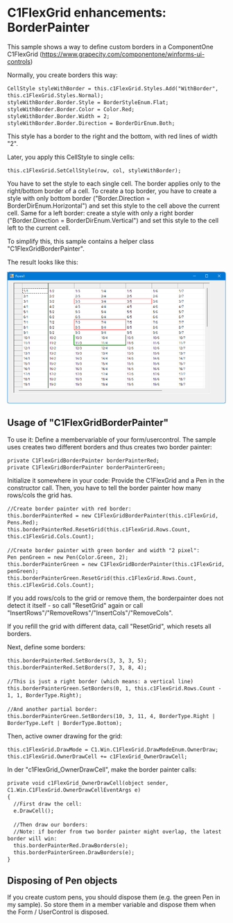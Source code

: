 # C1FlexGrid enhancements: BorderPainter

This sample shows a way to define custom borders in a ComponentOne C1FlexGrid (https://www.grapecity.com/componentone/winforms-ui-controls)

Normally, you create borders this way:

~~~~
CellStyle styleWithBorder = this.c1FlexGrid.Styles.Add("WithBorder", this.c1FlexGrid.Styles.Normal);
styleWithBorder.Border.Style = BorderStyleEnum.Flat;
styleWithBorder.Border.Color = Color.Red;
styleWithBorder.Border.Width = 2;
styleWithBorder.Border.Direction = BorderDirEnum.Both;
~~~~

This style has a border to the right and the bottom, with red lines of width "2".

Later, you apply this CellStyle to single cells:

~~~~
this.c1FlexGrid.SetCellStyle(row, col, styleWithBorder);
~~~~

You have to set the style to each single cell.
The border applies only to the right/bottom border of a cell. To create a top border, you have to create a style with only bottom border ("Border.Direction = BorderDirEnum.Horizontal") and set this style to the cell above the current cell.
Same for a left border: create a style with only a right border ("Border.Direction = BorderDirEnum.Vertical") and set this style to the cell left to the current cell.

To simplify this, this sample contains a helper class "C1FlexGridBorderPainter".

The result looks like this:

![BorderPainter](borderpainter.png)

## Usage of "C1FlexGridBorderPainter"
To use it:
Define a membervariable of your form/usercontrol. The sample uses creates two different borders and thus creates two border painter:
~~~~
private C1FlexGridBorderPainter borderPainterRed;
private C1FlexGridBorderPainter borderPainterGreen;
~~~~

Initialize it somewhere in your code:
Provide the C1FlexGrid and a Pen in the constructor call.
Then, you have to tell the border painter how many rows/cols the grid has.
~~~~
//Create border painter with red border:
this.borderPainterRed = new C1FlexGridBorderPainter(this.c1FlexGrid, Pens.Red);
this.borderPainterRed.ResetGrid(this.c1FlexGrid.Rows.Count, this.c1FlexGrid.Cols.Count);

//Create border painter with green border and width "2 pixel":
Pen penGreen = new Pen(Color.Green, 2);
this.borderPainterGreen = new C1FlexGridBorderPainter(this.c1FlexGrid, penGreen);
this.borderPainterGreen.ResetGrid(this.c1FlexGrid.Rows.Count, this.c1FlexGrid.Cols.Count);
~~~~

If you add rows/cols to the grid or remove them, the borderpainter does not detect it itself - so call "ResetGrid" again or 
call "InsertRows"/"RemoveRows"/"InsertCols"/"RemoveCols".

If you refill the grid with different data, call "ResetGrid", which resets all borders.

Next, define some borders:

~~~~
this.borderPainterRed.SetBorders(3, 3, 3, 5);
this.borderPainterRed.SetBorders(7, 3, 8, 4);

//This is just a right border (which means: a vertical line)
this.borderPainterGreen.SetBorders(0, 1, this.c1FlexGrid.Rows.Count - 1, 1, BorderType.Right);

//And another partial border:
this.borderPainterGreen.SetBorders(10, 3, 11, 4, BorderType.Right | BorderType.Left | BorderType.Bottom);
~~~~

Then, active owner drawing for the grid:
~~~~
this.c1FlexGrid.DrawMode = C1.Win.C1FlexGrid.DrawModeEnum.OwnerDraw;
this.c1FlexGrid.OwnerDrawCell += c1FlexGrid_OwnerDrawCell;
~~~~

In der "c1FlexGrid_OwnerDrawCell", make the border painter calls:
~~~~
private void c1FlexGrid_OwnerDrawCell(object sender, C1.Win.C1FlexGrid.OwnerDrawCellEventArgs e)
{
  //First draw the cell:
  e.DrawCell();

  //Then draw our borders:
  //Note: if border from two border painter might overlap, the latest border will win:
  this.borderPainterRed.DrawBorders(e);
  this.borderPainterGreen.DrawBorders(e);
}
~~~~


## Disposing of Pen objects
If you create custom pens, you should dispose them (e.g. the green Pen in my sample). So store them in a member variable
and dispose them when the Form / UserControl is disposed.
